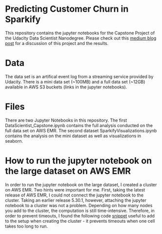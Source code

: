 # Predicting Customer Churn in Sparkify

This repository contains the jupyter notebooks for the Capstone Project of the Udacity
Data Scientist Nanodegree. Please check out this [medium blog post](https://medium.com/@ultimate_icterine_crab_125/predicting-customer-churn-with-aws-emr-and-pyspark-c7916219f53d) for a discussion
of this project and the results.

# Data

The data set is an artifical event log from a streaming service provided by Udacity. There is a mini data set (~100MB) and a full data set (~12GB) available in AWS S3 buckets (links in the jupyter notebooks).

# Files

There are two Jupyter Notebooks in this repository. The first DataScientist_Capstone.ipynb contains the full analysis conducted on the full data set on AWS EMR. The second dataset SparkifyVisualizations.ipynb contains the analysis on the mini dataset as well as visualizations in seaborn.

# How to run the jupyter notebook on the large dataset on AWS EMR

In order to run the jupyter notebook on the large dataset, I created a cluster on AWS EMR. Two hints were important for me. First, taking the latest release of AWS EMR, I could not connect the jupyter notebook to the cluster. Taking an earlier release 5.30.1, however, attaching the jupyter notebook to a cluster was not a problem. Depending on how many nodes you add to the cluster, the computation is still time-intensive. Therefore, in order to prevent timeouts, I found the following code [snippet](https://aws.amazon.com/premiumsupport/knowledge-center/emr-session-not-found-http-request-error/) useful to add to the setup when creating the cluster - it prevents timeouts when one cell takes too long to run.
